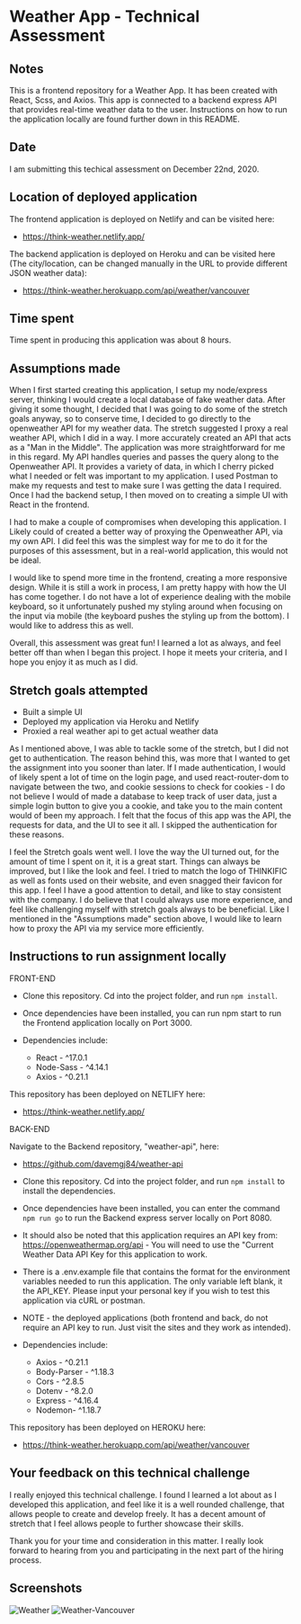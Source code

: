 # Weather App - Technical Assessment

## Notes

This is a frontend repository for a Weather App. It has been created with React, Scss, and Axios. This app is connected to a backend express API that provides real-time weather data to the user. Instructions on how to run the application locally are found further down in this README.

## Date

I am submitting this techical assessment on December 22nd, 2020.

## Location of deployed application

The frontend application is deployed on Netlify and can be visited here:

- https://think-weather.netlify.app/

The backend application is deployed on Heroku and can be visited here (The city/location, can be changed manually in the URL to provide different JSON weather data):

- https://think-weather.herokuapp.com/api/weather/vancouver

## Time spent

Time spent in producing this application was about 8 hours.

## Assumptions made

When I first started creating this application, I setup my node/express server, thinking I would create a local database of fake weather data. After giving it some thought, I decided that I was going to do some of the stretch goals anyway, so to conserve time, I decided to go directly to the openweather API for my weather data. The stretch suggested I proxy a real weather API, which I did in a way. I more accurately created an API that acts as a "Man in the Middle". The application was more straightforward for me in this regard. My API handles queries and passes the query along to the Openweather API. It provides a variety of data, in which I cherry picked what I needed or felt was important to my application. I used Postman to make my requests and test to make sure I was getting the data I required. Once I had the backend setup, I then moved on to creating a simple UI with React in the frontend.

I had to make a couple of compromises when developing this application. I Likely could of created a better way of proxying the Openweather API, via my own API. I did feel this was the simplest way for me to do it for the purposes of this assessment, but in a real-world application, this would not be ideal.

I would like to spend more time in the frontend, creating a more responsive design. While it is still a work in process, I am pretty happy with how the UI has come together. I do not have a lot of experience dealing with the mobile keyboard, so it unfortunately pushed my styling around when focusing on the input via mobile (the keyboard pushes the styling up from the bottom). I would like to address this as well.

Overall, this assessment was great fun! I learned a lot as always, and feel better off than when I began this project. I hope it meets your criteria, and I hope you enjoy it as much as I did.

## Stretch goals attempted

- Built a simple UI
- Deployed my application via Heroku and Netlify
- Proxied a real weather api to get actual weather data

As I mentioned above, I was able to tackle some of the stretch, but I did not get to authentication. The reason behind this, was more that I wanted to get the assignment into you sooner than later. If I made authentication, I would of likely spent a lot of time on the login page, and used react-router-dom to navigate between the two, and cookie sessions to check for cookies - I do not believe I would of made a database to keep track of user data, just a simple login button to give you a cookie, and take you to the main content would of been my approach. I felt that the focus of this app was the API, the requests for data, and the UI to see it all. I skipped the authentication for these reasons.

I feel the Stretch goals went well. I love the way the UI turned out, for the amount of time I spent on it, it is a great start. Things can always be improved, but I like the look and feel. I tried to match the logo of THINKIFIC as well as fonts used on their website, and even snagged their favicon for this app. I feel I have a good attention to detail, and like to stay consistent with the company. I do believe that I could always use more experience, and feel like challenging myself with stretch goals always to be beneficial. Like I mentioned in the "Assumptions made" section above, I would like to learn how to proxy the API via my service more efficiently.

## Instructions to run assignment locally

FRONT-END

- Clone this repository. Cd into the project folder, and run `npm install`.
- Once dependencies have been installed, you can run npm start to run the Frontend application locally on Port 3000.

- Dependencies include:

  - React - ^17.0.1
  - Node-Sass - ^4.14.1
  - Axios - ^0.21.1

This repository has been deployed on NETLIFY here:

- https://think-weather.netlify.app/

BACK-END

Navigate to the Backend repository, "weather-api", here:

- https://github.com/davemgj84/weather-api

- Clone this repository. Cd into the project folder, and run `npm install` to install the dependencies.

- Once dependencies have been installed, you can enter the command `npm run go` to run the Backend express server locally on Port 8080.

- It should also be noted that this application requires an API key from: https://openweathermap.org/api - You will need to use the "Current Weather Data API Key for this application to work.

- There is a .env.example file that contains the format for the environment variables needed to run this application. The only variable left blank, it the API_KEY. Please input your personal key if you wish to test this application via cURL or postman.

- NOTE - the deployed applications (both frontend and back, do not require an API key to run. Just visit the sites and they work as intended).

- Dependencies include:

  - Axios - ^0.21.1
  - Body-Parser - ^1.18.3
  - Cors - ^2.8.5
  - Dotenv - ^8.2.0
  - Express - ^4.16.4
  - Nodemon- ^1.18.7

This repository has been deployed on HEROKU here:

- https://think-weather.herokuapp.com/api/weather/vancouver

## Your feedback on this technical challenge

I really enjoyed this technical challenge. I found I learned a lot about as I developed this application, and feel like it is a well rounded challenge, that allows people to create and develop freely. It has a decent amount of stretch that I feel allows people to further showcase their skills.

Thank you for your time and consideration in this matter. I really look forward to hearing from you and participating in the next part of the hiring process.

## Screenshots

![Weather]()
![Weather-Vancouver]()
